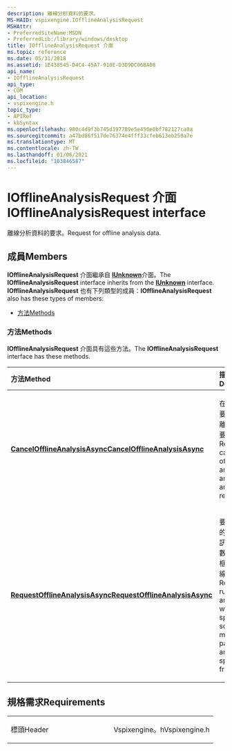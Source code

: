 ```yaml
---
description: 離線分析資料的要求。
MS-HAID: vspixengine.IOfflineAnalysisRequest
MSHAttr:
- PreferredSiteName:MSDN
- PreferredLib:/library/windows/desktop
title: IOfflineAnalysisRequest 介面
ms.topic: reference
ms.date: 05/31/2018
ms.assetid: 1E438545-D4C4-45A7-918E-D3D9DC06BA08
api_name:
- IOfflineAnalysisRequest
api_type:
- COM
api_location:
- vspixengine.h
topic_type:
- APIRef
- kbSyntax
ms.openlocfilehash: 980c4d9f3b745d197789e5e450e0bf782127ca0a
ms.sourcegitcommit: a47bd86f517de76374e4fff33cfeb613eb259a7e
ms.translationtype: MT
ms.contentlocale: zh-TW
ms.lasthandoff: 01/06/2021
ms.locfileid: "103846587"
---
```

# <a name="span-idvspixengineiofflineanalysisrequestspaniofflineanalysisrequest-interface"></a><span data-ttu-id="39bff-103"><span id="vspixengine.iofflineanalysisrequest"></span>IOfflineAnalysisRequest 介面</span><span class="sxs-lookup"><span data-stu-id="39bff-103"><span id="vspixengine.iofflineanalysisrequest"></span>IOfflineAnalysisRequest interface</span></span>

<span data-ttu-id="39bff-104">離線分析資料的要求。</span><span class="sxs-lookup"><span data-stu-id="39bff-104">Request for offline analysis data.</span></span>

## <a name="members"></a><span data-ttu-id="39bff-105">成員</span><span class="sxs-lookup"><span data-stu-id="39bff-105">Members</span></span>

<span data-ttu-id="39bff-106">**IOfflineAnalysisRequest** 介面繼承自 [**IUnknown**](/windows/desktop/api/unknwn/nn-unknwn-iunknown)介面。</span><span class="sxs-lookup"><span data-stu-id="39bff-106">The **IOfflineAnalysisRequest** interface inherits from the [**IUnknown**](/windows/desktop/api/unknwn/nn-unknwn-iunknown) interface.</span></span> <span data-ttu-id="39bff-107">**IOfflineAnalysisRequest** 也有下列類型的成員：</span><span class="sxs-lookup"><span data-stu-id="39bff-107">**IOfflineAnalysisRequest** also has these types of members:</span></span>

-   [<span data-ttu-id="39bff-108">方法</span><span class="sxs-lookup"><span data-stu-id="39bff-108">Methods</span></span>](#methods)

### <a name="span-idmethodsspanmethods"></a><span data-ttu-id="39bff-109"><span id="methods"></span>方法</span><span class="sxs-lookup"><span data-stu-id="39bff-109"><span id="methods"></span>Methods</span></span>

<span data-ttu-id="39bff-110">**IOfflineAnalysisRequest** 介面具有這些方法。</span><span class="sxs-lookup"><span data-stu-id="39bff-110">The **IOfflineAnalysisRequest** interface has these methods.</span></span>

<table><colgroup><col style="width: 50%" /><col style="width: 50%" /></colgroup><thead><tr class="header"><th style="text-align: left;"><span data-ttu-id="39bff-111">方法</span><span class="sxs-lookup"><span data-stu-id="39bff-111">Method</span></span></th><th style="text-align: left;"><span data-ttu-id="39bff-112">描述</span><span class="sxs-lookup"><span data-stu-id="39bff-112">Description</span></span></th></tr></thead><tbody><tr class="odd"><td style="text-align: left;"><span data-ttu-id="39bff-113"><a href="/windows/desktop/direct3dtools/iofflineanalysisrequest-cancelofflineanalysisasync-dword"><strong>CancelOfflineAnalysisAsync</strong></a></span><span class="sxs-lookup"><span data-stu-id="39bff-113"><a href="/windows/desktop/direct3dtools/iofflineanalysisrequest-cancelofflineanalysisasync-dword"><strong>CancelOfflineAnalysisAsync</strong></a></span></span></td><td style="text-align: left;"><p><span data-ttu-id="39bff-114">在離線分析要求中取消離線分析的要求。</span><span class="sxs-lookup"><span data-stu-id="39bff-114">Requests to cancel offline analysis in an offline analysis request.</span></span></p></td></tr><tr class="even"><td style="text-align: left;"><span data-ttu-id="39bff-115"><a href="/windows/desktop/direct3dtools/iofflineanalysisrequest-requestofflineanalysisasync-enumofflineanalysissource-bstr-bstr-dword-bstr-dword-bstr-iofflineanalysiscallback-ptr"><strong>RequestOfflineAnalysisAsync</strong></a></span><span class="sxs-lookup"><span data-stu-id="39bff-115"><a href="/windows/desktop/direct3dtools/iofflineanalysisrequest-requestofflineanalysisasync-enumofflineanalysissource-bstr-bstr-dword-bstr-dword-bstr-iofflineanalysiscallback-ptr"><strong>RequestOfflineAnalysisAsync</strong></a></span></span></td><td style="text-align: left;"><p><span data-ttu-id="39bff-116">要求以指定的來源、資訊清單、參數和指定的框架執行離線分析。</span><span class="sxs-lookup"><span data-stu-id="39bff-116">Requests to run offline analysis with the specified source, manifest, parameters and of the specified frame.</span></span></p></td></tr></tbody></table>

 

## <a name="requirements"></a><span data-ttu-id="39bff-117">規格需求</span><span class="sxs-lookup"><span data-stu-id="39bff-117">Requirements</span></span>

<table><colgroup><col style="width: 50%" /><col style="width: 50%" /></colgroup><tbody><tr class="odd"><td><p><span data-ttu-id="39bff-118">標頭</span><span class="sxs-lookup"><span data-stu-id="39bff-118">Header</span></span></p></td><td><span data-ttu-id="39bff-119">Vspixengine。h</span><span class="sxs-lookup"><span data-stu-id="39bff-119">Vspixengine.h</span></span></td></tr></tbody></table>

 

 
